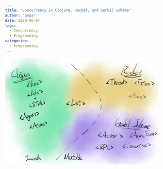 ```yaml
---
title: "Concurrency in Clojure, Racket, and Gerbil Scheme"
author: "poga"
date: 2020-06-07
tags:
  - Concurrency
  - Programming
categories:
  - Programming
---
```


![](./index.jpeg)
